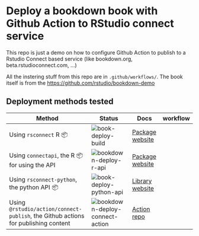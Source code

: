 
# Deploy a bookdown book with Github Action to RStudio connect service


This repo is just a demo on how to configure Github Action to publish to a Rstudio Connect based service (like bookdown.org, beta.rstudioconnect.com, ...)

All the instering stuff from this repo are in `.github/workflows/`.  The book itself is from the https://github.com/rstudio/bookdown-demo

## Deployment methods tested

| Method                                                                             | Status                                                                                                                              | Docs                                                                                      | workflow |
|------------------------------------------------------------------------------------|-------------------------------------------------------------------------------------------------------------------------------------|-------------------------------------------------------------------------------------------|----------|
| Using `rsconnect` R :package:                                                      | ![book-deploy-build](https://github.com/cderv/deploy-bookdown-demo/workflows/book-deploy-build/badge.svg)                           | [Package website](https://rstudio.github.io/rsconnect/)                                   |          |
| Using `connectapi`, the R :package: for using the API                              | ![bookdown-deploy-r-api](https://github.com/cderv/deploy-bookdown-demo/workflows/bookdown-deploy-r-api/badge.svg)                   | [Package website](https://rstudio.github.io/connectapi/)                                  |          |
| Using `rsconnect-python`, the python API :package:                                 | ![book-deploy-python-api](https://github.com/cderv/deploy-bookdown-demo/workflows/book-deploy-python-api/badge.svg)                 | [Library website](https://pypi.org/project/rsconnect-python/#deploying-r-or-other-content) |          |
| Using `@rstudio/action/connect-publish`, the Github actions for publishing content | ![bookdown-deploy-connect-action](https://github.com/cderv/deploy-bookdown-demo/workflows/bookdown-deploy-connect-action/badge.svg) | [Action repo](https://github.com/rstudio/actions/tree/main/connect-publish)               |          |
